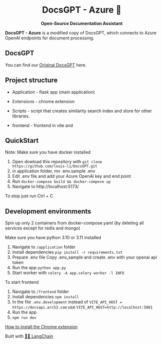 <h1 align="center">
  DocsGPT - Azure  🦖
</h1>

<p align="center">
  <strong>Open-Source Documentation Assistant</strong>
</p>

<p align="left">
  <strong>DocsGPT - Azure</strong> is a modified copy of DocsGPT, which connects to Azure OpenAI endpoints for document processing. 
</p>

## DocsGPT

You can find our [Original DocsGPT](https://github.com/arc53/DocsFPT) here.

## Project structure
- Application - flask app (main application)

- Extensions - chrome extension

- Scripts - script that creates similarity search index and store for other libraries. 

- frontend - frontend in vite and

## QuickStart

Note: Make sure you have docker installed

1. Open dowload this repository with `git clone https://github.com/louis-li/DocsGPT.git`
2. in application folder, mv .env.sample .env
3. Edit .env file and add your Azure OpenAI key and end point
3. Run `docker-compose build && docker-compose up`
4. Navigate to http://localhost:5173/

To stop just run Ctrl + C

## Development environments

Spin up only 2 containers from docker-compose.yaml (by deleting all services except for redis and mongo)

Make sure you have python 3.10 or 3.11 installed

1. Navigate to `/application` folder
2. Install dependencies
`pip install -r requirements.txt`
3. Prepare .env file
Copy .env_sample and create .env with your openai api token
4. Run the app
`python app.py`
5. Start worker with `celery -A app.celery worker -l INFO`

To start frontend
1. Navigate to `/frontend` folder
2. Install dependencies
`npm install`
3. In the file  `.env.development` instead of `VITE_API_HOST = https://docsapi.arc53.com` use `VITE_API_HOST=http://localhost:5001`
3. Run the app
4. `npm run dev`


[How to install the Chrome extension](https://github.com/arc53/docsgpt/wiki#launch-chrome-extension)


Built with [🦜️🔗 LangChain](https://github.com/hwchase17/langchain)

